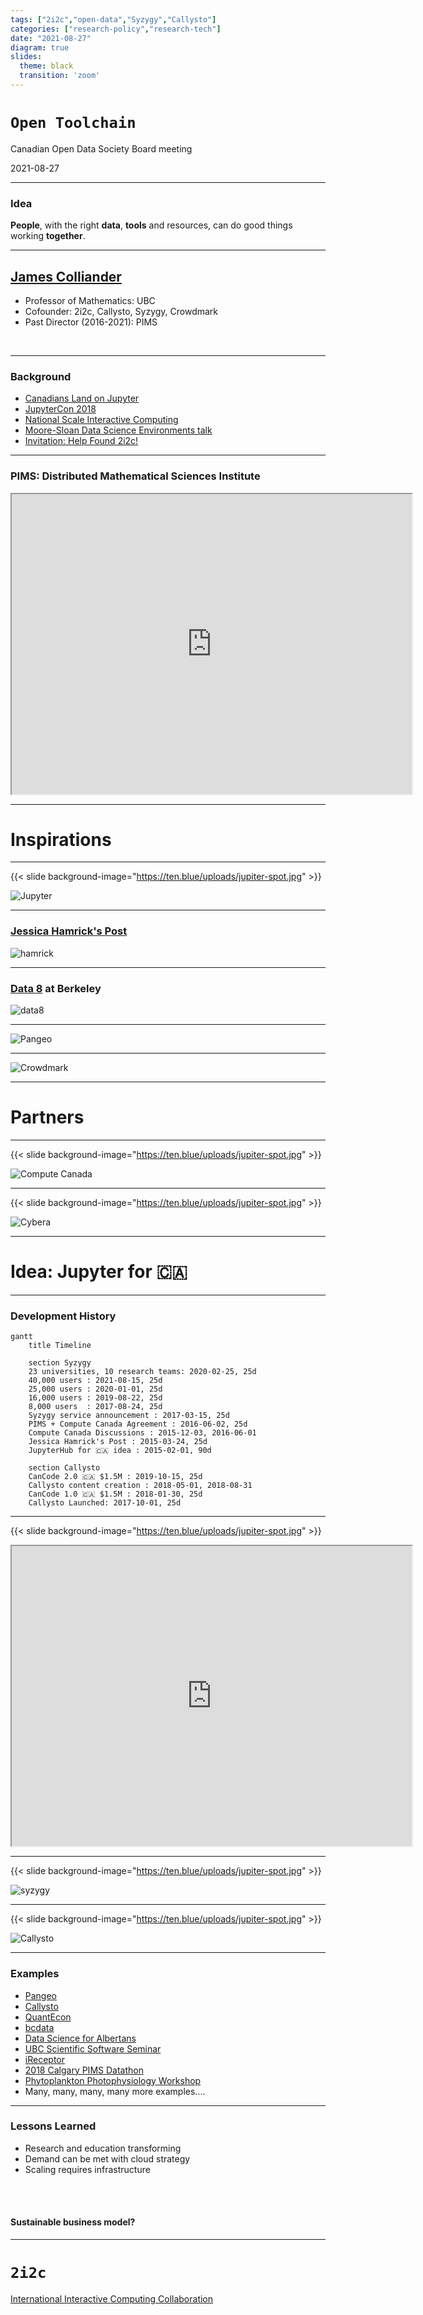 ```yaml
---
tags: ["2i2c","open-data","Syzygy","Callysto"]
categories: ["research-policy","research-tech"]
date: "2021-08-27"
diagram: true
slides:
  theme: black
  transition: 'zoom'
---
```

# <code>Open Toolchain</code>

Canadian Open Data Society Board meeting

2021-08-27

----

### Idea

**People**, with the right **data**, **tools** and resources, can do good things working **together**.

----

## [James Colliander](https://colliand.com) 

+ Professor of Mathematics: UBC
+ Cofounder: 2i2c, Callysto, Syzygy, Crowdmark
+ Past Director (2016-2021): PIMS


<br>
        

<a href="https://twitter.com/colliand"><i class="fa fa-twitter"></i></a> <a href="https://github.com/colliand/"><i class="fa fa-github"></i></a> <a href="https://www.linkedin.com/in/james-colliander-9bb02465"><i class="fa fa-linkedin"></i></a>  <a href="https://www.youtube.com/user/JamesColliander"><i class="fa fa-youtube"></i></a> <a href="https://angel.co/colliand"><i class="fa fa-angellist"></i></a> <a href="mailto:colliand@math.ubc.ca"><i class="fa fa-envelope-o"></i></a>




----

### Background

+ [Canadians Land on Jupyter](https://medium.com/pims-math/canadians-land-on-jupyter-ef5872720420)
+ [JupyterCon 2018](https://conferences.oreilly.com/jupyter/jup-ny/public/schedule/detail/68396)
+ [National Scale Interactive Computing](https://blog.jupyter.org/national-scale-interactive-computing-2c104455e062)
+ [Moore-Sloan Data Science Environments talk](https://bit.ly/2i2c-sf)
+ [Invitation: Help Found 2i2c!](https://hackmd.io/0LCxZnIKTx2oFLAhfgmBYg)

----


### PIMS: Distributed Mathematical Sciences Institute 

<iframe src="https://www.google.com/maps/d/u/0/embed?mid=1ksl7MJoVOSke-Z-M4svw7flkEuQ" width="640" height="480"></iframe>

---

# Inspirations

----

{{< slide background-image="https://ten.blue/uploads/jupiter-spot.jpg" >}}

![Jupyter](https://wwejubwfy.s3.amazonaws.com/Project_Jupyter__Home_2020-02-25_15-47-03.png)


----

### [Jessica Hamrick's Post](https://developer.rackspace.com/blog/deploying-jupyterhub-for-education/)




![hamrick](https://wwejubwfy.s3.amazonaws.com/Deploying_JupyterHub_for_Education_2020-02-25_07-33-22.png)

----

### [Data 8](http://data8.org/) at Berkeley





![data8](https://wwejubwfy.s3.amazonaws.com/data-8.github.io_2020-02-25_07-17-45.png)

----


![Pangeo](https://wwejubwfy.s3.amazonaws.com/Pangeo__Pangeo_documentation-2019-10-31-20-11-11.jpg)

----

![Crowdmark](https://wwejubwfy.s3.amazonaws.com/Online_Grading_Software_for_Instructors__Crowdmark_2020-02-25_17-17-14.png)



---

# Partners

----




{{< slide background-image="https://ten.blue/uploads/jupiter-spot.jpg" >}}

![Compute Canada](https://wwejubwfy.s3.amazonaws.com/Compute_Canada__Calcul_Canada_2020-02-25_08-06-56.png)

----

{{< slide background-image="https://ten.blue/uploads/jupiter-spot.jpg" >}}

![Cybera](https://wwejubwfy.s3.amazonaws.com/Home_page_-_Cybera_-_Albertas_not-for-profit_digital_accelerator_2020-02-25_08-08-43.png)

---

# Idea: Jupyter for 🇨🇦

----

### Development History

```mermaid
gantt
    title Timeline

    section Syzygy
    23 universities, 10 research teams: 2020-02-25, 25d
    40,000 users : 2021-08-15, 25d
    25,000 users : 2020-01-01, 25d
    16,000 users : 2019-08-22, 25d
    8,000 users  : 2017-08-24, 25d
    Syzygy service announcement : 2017-03-15, 25d
    PIMS + Compute Canada Agreement : 2016-06-02, 25d
    Compute Canada Discussions : 2015-12-03, 2016-06-01
    Jessica Hamrick's Post : 2015-03-24, 25d
    JupyterHub for 🇨🇦 idea : 2015-02-01, 90d
    
    section Callysto
    CanCode 2.0 🇨🇦 $1.5M : 2019-10-15, 25d
    Callysto content creation : 2018-05-01, 2018-08-31
    CanCode 1.0 🇨🇦 $1.5M : 2018-01-30, 25d
    Callysto Launched: 2017-10-01, 25d
```

----


{{< slide background-image="https://ten.blue/uploads/jupiter-spot.jpg" >}}

<iframe src="https://www.google.com/maps/d/embed?mid=1nzSAGLSn8eWdfQ6K7zTw-31h82I&hl=en" width="640" height="480"></iframe>


----


{{< slide background-image="https://ten.blue/uploads/jupiter-spot.jpg" >}}

![syzygy](https://wwejubwfy.s3.amazonaws.com/Grafana_-_Syzygy_Global_2020-02-25_16-56-46.png)


----


{{< slide background-image="https://ten.blue/uploads/jupiter-spot.jpg" >}}

![Callysto](https://wwejubwfy.s3.amazonaws.com/Callysto_Canada__Building_tomorrows_digital_leaders.-2019-10-31-20-13-39.jpg)



----


### Examples

* [Pangeo](https://pangeo.io/)
* [Callysto](https://callysto.ca/)
* [QuantEcon](https://quantecon.org/)
* [bcdata](http://workshop.bcdata.ca/2018/)
* [Data Science for Albertans](http://www.cybera.ca/services/data-science/data-science-albertans/)
* [UBC Scientific Software Seminar](https://github.com/ubcs3/)
* [iReceptor](http://ireceptor.irmacs.sfu.ca/)
* [2018 Calgary PIMS Datathon](https://imstatsbee.github.io/calgaryr/datathon.html)
* [Phytoplankton Photophysiology Workshop](https://gitlab.com/tjryankeogh/phytophotoutils)
* Many, many, many, many more examples....


----

### Lessons Learned

* Research and education transforming
* Demand can be met with cloud strategy
* Scaling requires infrastructure

<br>
<br>

#### Sustainable business model?



---

# <code>2i2c</code>



[International Interactive Computing Collaboration](https://2i2c.org/)





